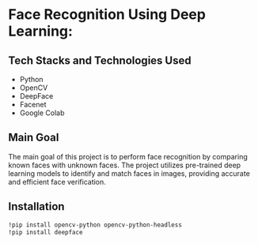  # Face Recognition Using Deep Learning:
  
## Tech Stacks and Technologies Used
- Python
- OpenCV
- DeepFace
- Facenet
- Google Colab

## Main Goal
The main goal of this project is to perform face recognition by comparing known faces with unknown faces. The project utilizes pre-trained deep learning models to identify and match faces in images, providing accurate and efficient face verification.

## Installation
```sh
!pip install opencv-python opencv-python-headless
!pip install deepface
   
